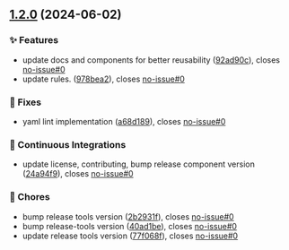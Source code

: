 ## [1.2.0](https://gitlab.moselwal.io/devops/ci-cd-components/lint-tools/compare/1.1.8...1.2.0) (2024-06-02)

### :sparkles: Features

* update docs and components for better reusability ([92ad90c](https://gitlab.moselwal.io/devops/ci-cd-components/lint-tools/commit/92ad90c4000b528cee3297cedced90b78ed0a05a)), closes [no-issue#0](https://gitlab.moselwal.io/devops/no-issue/issues/0)
* update rules. ([978bea2](https://gitlab.moselwal.io/devops/ci-cd-components/lint-tools/commit/978bea28694530bc3bb925ad00a0412c954aa16f)), closes [no-issue#0](https://gitlab.moselwal.io/devops/no-issue/issues/0)

### :bug: Fixes

* yaml lint implementation ([a68d189](https://gitlab.moselwal.io/devops/ci-cd-components/lint-tools/commit/a68d18993d92e3a23c4e37377f1396650fa471d4)), closes [no-issue#0](https://gitlab.moselwal.io/devops/no-issue/issues/0)

### :repeat: Continuous Integrations

* update license, contributing, bump release component version ([24a94f9](https://gitlab.moselwal.io/devops/ci-cd-components/lint-tools/commit/24a94f91cf44ad4e85aa2e58477c9b40fb114b3d)), closes [no-issue#0](https://gitlab.moselwal.io/devops/no-issue/issues/0)

### :repeat: Chores

* bump release tools version ([2b2931f](https://gitlab.moselwal.io/devops/ci-cd-components/lint-tools/commit/2b2931fb64382bb77dac973c8ff8a0c3be1f73cc)), closes [no-issue#0](https://gitlab.moselwal.io/devops/no-issue/issues/0)
* bump release-tools version ([40ad1be](https://gitlab.moselwal.io/devops/ci-cd-components/lint-tools/commit/40ad1be43c7ebeb91110761562777d61a19f469d)), closes [no-issue#0](https://gitlab.moselwal.io/devops/no-issue/issues/0)
* update release tools version ([77f068f](https://gitlab.moselwal.io/devops/ci-cd-components/lint-tools/commit/77f068fefee2570faaa6091a58aca5b206532374)), closes [no-issue#0](https://gitlab.moselwal.io/devops/no-issue/issues/0)
